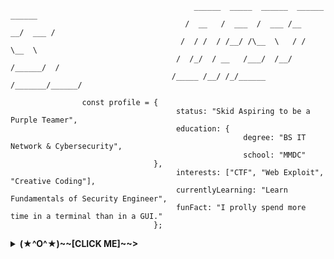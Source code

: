 ```
                                         ______  _____  ______  ______  ______ 
                                       /  __   /  ___  /  ___ /__   __/  ___ /
                                      /  / /  / /__/ /\__  \   / /   \__  \ 
                                     /  /_/  / __   /___/  /__/ /______/  /
                                    /_____ /__/ /_/______ /_______/______/

				const profile = {
 									 status: "Skid Aspiring to be a Purple Teamer",
 									 education: {
    												degree: "BS IT Network & Cybersecurity",
													school: "MMDC"
  								},
									 interests: ["CTF", "Web Exploit", "Creative Coding"],
                                     currentlyLearning: "Learn Fundamentals of Security Engineer",
  									 funFact: "I prolly spend more time in a terminal than in a GUI."
								};
```

<details>
<summary><strong>(★^O^★)~~[CLICK ME]~~></strong></summary>
  
<img src="https://tryhackme-badges.s3.amazonaws.com/0as.png" alt="TryHackMe Badge" width="30%"/>
<img src="https://www.codewars.com/users/0asisCat/badges/large" alt="Codewars Badge"/>

```
	(                                                                  
	)\ )   )                  (    (       *   )               (       
	(()/(( /(     (  (         )\ ) )\ )  ` )  /(    (  ( (  (  )\  (   
 	/(_))\()) (  )\))(     ( (()/((()/(   ( )(_)|   )\))()\))(((_)))\  
	(_))((_)\  )\((_)()\    )\ /(_))/(_)) (_(_()))\ ((_))((_))\ _ /((_) 
	/ __| |(_)((_)(()((_)  ((_|_) _(_) _| |_   _((_) (()(_|()(_) (_))   
	\__ \ ' \/ _ \ V  V / / _ \|  _||  _|   | |/ _ \/ _` / _` || / -_)  
	|___/_||_\___/\_/\_/  \___/|_|  |_|     |_|\___/\__, \__, ||_\___|  
   	                                                |___/|___/        
```
</details>
